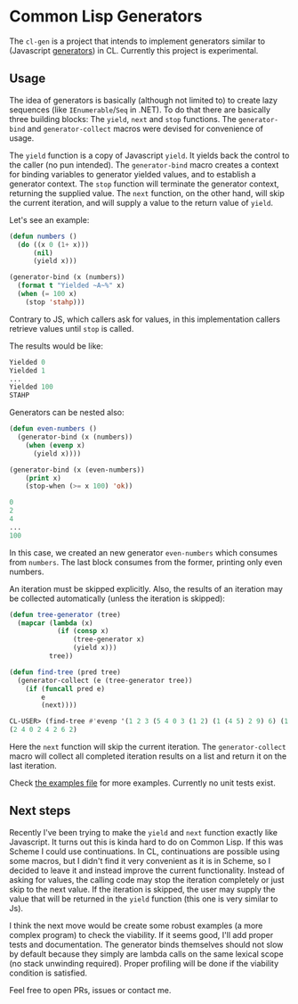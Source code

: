 # Common Lisp Generators

The `cl-gen` is a project that intends to implement generators similar to
(Javascript
[generators](https://javascript.plainenglish.io/javascript-lazy-evaluation-generators-examples-included-f9eaa517f969))
in CL. Currently this project is experimental.

## Usage

The idea of generators is basically (although not limited to) to create lazy
sequences (like `IEnumerable`/`Seq` in .NET). To do that there are basically
three building blocks: The `yield`, `next` and `stop` functions. The
`generator-bind` and `generator-collect` macros were devised for convenience of
usage.

The `yield` function is a copy of Javascript `yield`. It yields back the
control to the caller (no pun intended). The `generator-bind` macro creates a
context for binding variables to generator yielded values, and to establish a
generator context. The `stop` function will terminate the generator context,
returning the supplied value. The `next` function, on the other hand, will skip
the current iteration, and will supply a value to the return value of `yield`.

Let's see an example:

```lisp
(defun numbers ()
  (do ((x 0 (1+ x)))
      (nil)
      (yield x)))

(generator-bind (x (numbers))
  (format t "Yielded ~A~%" x)
  (when (= 100 x)
    (stop 'stahp)))
```

Contrary to JS, which callers ask for values, in this implementation callers
retrieve values until `stop` is called.

The results would be like:

```lisp
Yielded 0
Yielded 1
...
Yielded 100
STAHP
```

Generators can be nested also:

```lisp
(defun even-numbers ()
  (generator-bind (x (numbers))
    (when (evenp x)
      (yield x))))

(generator-bind (x (even-numbers))
    (print x)
    (stop-when (>= x 100) 'ok))
```

```lisp
0
2
4
...
100
```

In this case, we created an new generator `even-numbers` which consumes from
`numbers`. The last block consumes from the former, printing only even numbers.

An iteration must be skipped explicitly. Also, the results of an iteration
may be collected automatically (unless the iteration is skipped):

```lisp
(defun tree-generator (tree)
  (mapcar (lambda (x)
            (if (consp x)
                (tree-generator x)
                (yield x)))
          tree))

(defun find-tree (pred tree)
  (generator-collect (e (tree-generator tree))
    (if (funcall pred e)
        e
        (next))))
```

```lisp
CL-USER> (find-tree #'evenp '(1 2 3 (5 4 0 3 (1 2) (1 (4 5) 2 9) 6) (1 3 2)))
(2 4 0 2 4 2 6 2)
```

Here the `next` function will skip the current iteration. The
`generator-collect` macro will collect all completed iteration results on a
list and return it on the last iteration.

Check [the examples file](src/examples.lisp) for more examples. Currently no
unit tests exist.

## Next steps

Recently I've been trying to make the `yield` and `next` function exactly like
Javascript. It turns out this is kinda hard to do on Common Lisp. If this was
Scheme I could use continuations. In CL, continuations are possible using some
macros, but I didn't find it very convenient as it is in Scheme, so I decided
to leave it and instead improve the current functionality. Instead of asking
for values, the calling code may stop the iteration completely or just skip to
the next value. If the iteration is skipped, the user may supply the value that
will be returned in the `yield` function (this one is very similar to Js).

I think the next move would be create some robust examples (a more complex
program) to check the viability. If it seems good, I'll add proper tests and
documentation. The generator binds themselves should not slow by default
because they simply are lambda calls on the same lexical scope (no stack
unwinding required). Proper profiling will be done if the viability condition
is satisfied.

Feel free to open PRs, issues or contact me.
